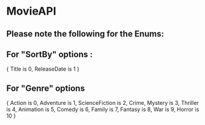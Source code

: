 # M o v i e A P I 
 
## Please note the following for the Enums:

## For "SortBy" options :
{
    Title is 0,
    ReleaseDate is 1
}

## For "Genre" options
{
    Action is 0,
    Adventure is 1, 
    ScienceFiction is 2, 
    Crime, Mystery is 3, 
    Thriller is 4, 
    Animation is 5, 
    Comedy is 6, 
    Family is 7, 
    Fantasy is 8, 
    War is 9, 
    Horror is 10
}

